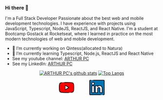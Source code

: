 ### Hi there 👋

I'm a Full Stack Developer Passionate about the best web and mobile development technologies. I have experience with projects using JavaScript, Typescript, NodeJS, ReactJS, and React Native. I'm a student at Bootcamp Gostack at Rocketseat, where I learned in practice on the most modern technologies of web and mobile development.

- 🔭 I’m currently working on Qintess(allocated to Natura)
- 🌱 I’m currently learning Typescript, Node.js, ReactJS and React Native
- See my youtube channel: [ARTHUR PC](https://www.youtube.com/c/arthurpc)
- See my LinkedIn: [ARTHUR PC](https://www.linkedin.com/in/arthurpc03/)

<div align="center" >

[![ARTHUR PC's github stats](https://github-readme-stats.vercel.app/api?username=arthurpc03&show_icons=true&theme=radical&bg_color=30,0d0d0d,191919&title_color=fff&text_color=fff&icon_color=79ff97)](https://github.com/anuraghazra/github-readme-stats)
[![Top Langs](https://github-readme-stats.vercel.app/api/top-langs/?username=arthurpc03&layout=compact&theme=radical&bg_color=30,0d0d0d,191919&title_color=fff&text_color=fff&icon_color=79ff97)](https://github.com/anuraghazra/github-readme-stats)
<div style="align-self: center;align-items: center; display: flex; justify-content: space-between; width: 150px;" >
  <a href="https://www.youtube.com/c/arthurpc">
    <img src="./github/youtube.png" alt="youtube" height="50">
  </a>
  <a href="https://www.linkedin.com/in/arthurpc03/">
    <img src="./github/linkedin.png" alt="linkedin" height="50">
  </a>
</div>
</div>







<!--
**ARTHURPC03/ARTHURPC03** is a ✨ _special_ ✨ repository because its `README.md` (this file) appears on your GitHub profile.

Here are some ideas to get you started:

- 🔭 I’m currently working on ...
- 🌱 I’m currently learning ...
- 👯 I’m looking to collaborate on ...
- 🤔 I’m looking for help with ...
- 💬 Ask me about ...
- 📫 How to reach me: ...
- 😄 Pronouns: ...
- ⚡ Fun fact: ...
-->
